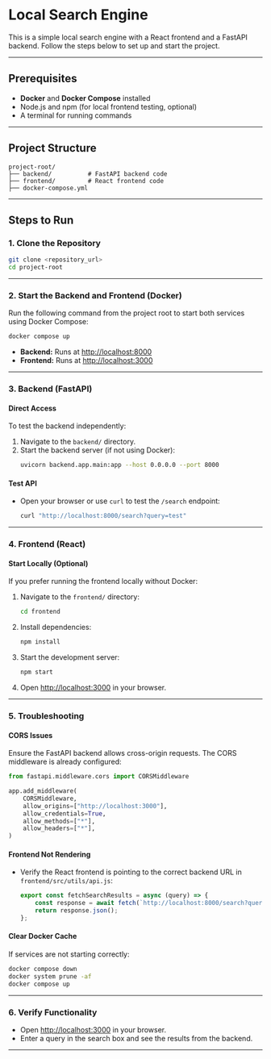 
# **Local Search Engine**

This is a simple local search engine with a React frontend and a FastAPI backend. Follow the steps below to set up and start the project.

---

## **Prerequisites**

- **Docker** and **Docker Compose** installed
- Node.js and npm (for local frontend testing, optional)
- A terminal for running commands

---

## **Project Structure**

```
project-root/
├── backend/          # FastAPI backend code
├── frontend/         # React frontend code
├── docker-compose.yml
```

---

## **Steps to Run**

### **1. Clone the Repository**
```bash
git clone <repository_url>
cd project-root
```

---

### **2. Start the Backend and Frontend (Docker)**

Run the following command from the project root to start both services using Docker Compose:
```bash
docker compose up
```

- **Backend:** Runs at [http://localhost:8000](http://localhost:8000)
- **Frontend:** Runs at [http://localhost:3000](http://localhost:3000)

---

### **3. Backend (FastAPI)**

#### **Direct Access**
To test the backend independently:
1. Navigate to the `backend/` directory.
2. Start the backend server (if not using Docker):
   ```bash
   uvicorn backend.app.main:app --host 0.0.0.0 --port 8000
   ```

#### **Test API**
- Open your browser or use `curl` to test the `/search` endpoint:
  ```bash
  curl "http://localhost:8000/search?query=test"
  ```

---

### **4. Frontend (React)**

#### **Start Locally (Optional)**
If you prefer running the frontend locally without Docker:
1. Navigate to the `frontend/` directory:
   ```bash
   cd frontend
   ```
2. Install dependencies:
   ```bash
   npm install
   ```
3. Start the development server:
   ```bash
   npm start
   ```
4. Open [http://localhost:3000](http://localhost:3000) in your browser.

---

### **5. Troubleshooting**

#### **CORS Issues**
Ensure the FastAPI backend allows cross-origin requests. The CORS middleware is already configured:
```python
from fastapi.middleware.cors import CORSMiddleware

app.add_middleware(
    CORSMiddleware,
    allow_origins=["http://localhost:3000"],
    allow_credentials=True,
    allow_methods=["*"],
    allow_headers=["*"],
)
```

#### **Frontend Not Rendering**
- Verify the React frontend is pointing to the correct backend URL in `frontend/src/utils/api.js`:
  ```javascript
  export const fetchSearchResults = async (query) => {
      const response = await fetch(`http://localhost:8000/search?query=${query}`);
      return response.json();
  };
  ```

#### **Clear Docker Cache**
If services are not starting correctly:
```bash
docker compose down
docker system prune -af
docker compose up
```

---

### **6. Verify Functionality**

- Open [http://localhost:3000](http://localhost:3000) in your browser.
- Enter a query in the search box and see the results from the backend.

---
